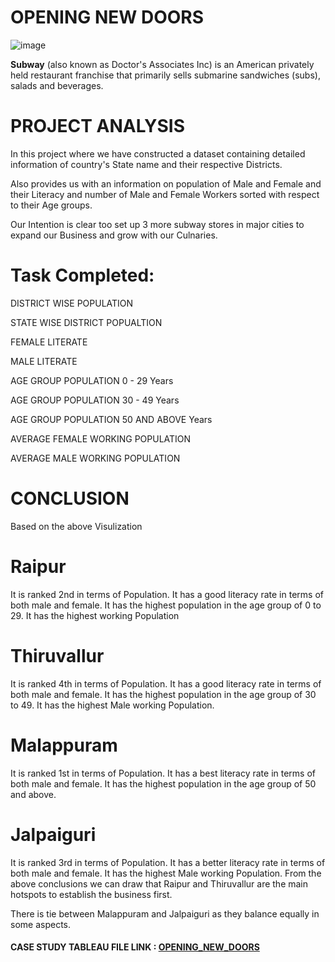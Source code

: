 # OPENING NEW DOORS

![image](https://user-images.githubusercontent.com/85668824/121772334-6a0f8d80-cb92-11eb-87b9-effd09d5780f.png)

**Subway** (also known as Doctor's Associates Inc) is an American privately held restaurant franchise that primarily sells submarine sandwiches (subs), salads and beverages.

# PROJECT ANALYSIS

In this project where we have constructed a dataset containing detailed information of country's State name and their respective Districts.

Also provides us with an information on population of Male and Female and their Literacy and number of Male and Female Workers sorted with respect to their Age groups.

Our Intention is clear too set up 3 more subway stores in major cities to expand our Business and grow with our Culnaries.

# Task Completed:

 DISTRICT WISE POPULATION
 
 STATE WISE DISTRICT POPUALTION
 
 FEMALE LITERATE
 
 MALE LITERATE
 
 AGE GROUP POPULATION 0 - 29 Years
 
 AGE GROUP POPULATION 30 - 49 Years
 
 AGE GROUP POPULATION 50 AND ABOVE Years
 
 AVERAGE FEMALE WORKING POPULATION
 
 AVERAGE MALE WORKING POPULATION

# CONCLUSION

Based on the above Visulization

# Raipur

It is ranked 2nd in terms of Population.
It has a good literacy rate in terms of both male and female.
It has the highest population in the age group of 0 to 29.
It has the highest working Population

# Thiruvallur

It is ranked 4th in terms of Population.
It has a good literacy rate in terms of both male and female.
It has the highest population in the age group of 30 to 49.
It has the highest Male working Population.

# Malappuram

It is ranked 1st in terms of Population.
It has a best literacy rate in terms of both male and female.
It has the highest population in the age group of 50 and above.

# Jalpaiguri

It is ranked 3rd in terms of Population.
It has a better literacy rate in terms of both male and female.
It has the highest Male working Population.
From the above conclusions we can draw that Raipur and Thiruvallur are the main hotspots to establish the business first.

There is tie between Malappuram and Jalpaiguri as they balance equally in some aspects.


<h4>CASE STUDY TABLEAU FILE LINK : <a href='https://public.tableau.com/views/OPENINGNEWDOORS/OPENINGNEWDOORS?:language=en-US&:display_count=n&:origin=viz_share_link'>OPENING_NEW_DOORS</a></h4>

